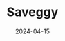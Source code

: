 ---  
layout: startup_page  
title: "Saveggy"  
id: "saveggy.com"  
permalink: "/saveggysaveggy.com04152024/"  
website: "https://saveggy.com/"  
funding_round: ""  
funding_amount: "€1.76M"  
investors: "Unconventional Ventures, LRF Ventures, Almi Invest GreenTech, industry angels"  
about: "Saveggy develops plant-based vegetable packaging designed to replace plastic and extend the shelf life of produce. Their additive-free formula, made from canola and oats, is coated onto vegetables after harvesting. Saveggy is the only company in this market currently approved by EU regulators."  
markets: "Foodtech, Climate Tech, Other Containers and Packaging, Environmental Services (B2B)"  
hq: "Lund, Skåne, Sweden"  
founded_year: "2020"  
linkedin: "https://www.linkedin.com/company/saveggy"  
twitter: "https://twitter.com/saveggy"  
instagram: ""  
facebook: "https://www.facebook.com/100071103276569"  
crunchbase: "https://www.crunchbase.com/organization/saveggy?utm_source=linkedin&utm_medium=referral&utm_campaign=linkedin_companies&utm_content=profile_cta_anon&trk=funding_crunchbase"  
pitchbook: "https://pitchbook.com/profiles/company/436070-62"  

date_display: "15-Apr-2024"  
date: "2024-04-15"

# SEO Optimization  
meta_title: "Saveggy -  Funding (€1.76M)"  
meta_description: "Saveggy, Saveggy develops plant-based vegetable packaging designed to replace plastic and extend the shelf life of produce. Their additive-free formula, made f..."  
meta_keywords: "Saveggy, Foodtech, Climate Tech, Other Containers and Packaging, Environmental Services (B2B),  funding"  
canonical_url: "https://startup.projectstartups.com/saveggysaveggy.com04152024/"  
---
